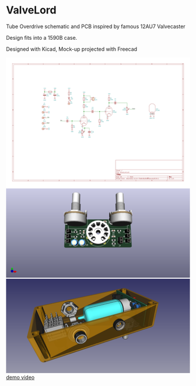 # ValveLord
Tube Overdrive schematic and PCB inspired by famous 12AU7 Valvecaster

Design fits into a 1590B case.

Designed with Kicad, Mock-up projected with Freecad 

![Schematic](ValveLord.svg?raw=TRUE "SCH")
![PCB](ValveLord.png?raw=true "PCB")
![Mech](valvelord_bottom.png?raw=true "Overview")
[demo video](https://github.com/D4p0up/ValveLord/blob/main/2021-05-22%2015-44-17.mp4)
